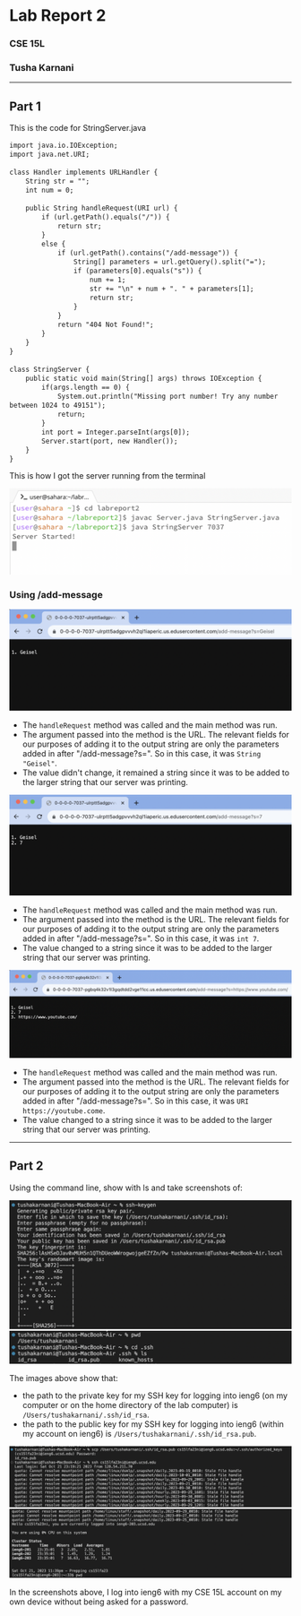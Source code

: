 # Lab Report 2
### CSE 15L 
### Tusha Karnani

---

## **Part 1**

This is the code for StringServer.java

```
import java.io.IOException;
import java.net.URI;

class Handler implements URLHandler {
    String str = ""; 
    int num = 0;

    public String handleRequest(URI url) {
        if (url.getPath().equals("/")) {
            return str;
        }
        else {
            if (url.getPath().contains("/add-message")) {
                String[] parameters = url.getQuery().split("=");
                if (parameters[0].equals("s")) {
                    num += 1;
                    str += "\n" + num + ". " + parameters[1];
                    return str;
                }
            }
            return "404 Not Found!";
        }
    }
}

class StringServer {
    public static void main(String[] args) throws IOException {
        if(args.length == 0) {
            System.out.println("Missing port number! Try any number between 1024 to 49151");
            return;
        }
        int port = Integer.parseInt(args[0]);
        Server.start(port, new Handler());
    }
}
```

This is how I got the server running from the terminal

![Image](startserver.png)

### Using /add-message

![Image](word.png)

- The `handleRequest` method was called and the main method was run.
- The argument passed into the method is the URL. The relevant fields for our purposes of adding it to the output string are only the parameters added in after "/add-message?s=". So in this case, it was `String "Geisel"`.
- The value didn't change, it remained a string since it was to be added to the larger string that our server was printing.

![Image](number.png)

- The `handleRequest` method was called and the main method was run.
- The argument passed into the method is the URL. The relevant fields for our purposes of adding it to the output string are only the parameters added in after "/add-message?s=". So in this case, it was `int 7`.
- The value changed to a string since it was to be added to the larger string that our server was printing.

![Image](URI.png)

- The `handleRequest` method was called and the main method was run.
- The argument passed into the method is the URL. The relevant fields for our purposes of adding it to the output string are only the parameters added in after "/add-message?s=". So in this case, it was `URI https://youtube.come`.
- The value changed to a string since it was to be added to the larger string that our server was printing.

---

## **Part 2**

Using the command line, show with ls and take screenshots of:

![Image](pathh.png)
![Image](path.png)

The images above show that:
- the path to the private key for my SSH key for logging into ieng6 (on my computer or on the home directory of the lab computer) is `/Users/tushakarnani/.ssh/id_rsa`.
- the path to the public key for my SSH key for logging into ieng6 (within my account on ieng6) is `/Users/tushakarnani/.ssh/id_rsa.pub`.

![Image](nopassword.png)
![Image](nop.png)

In the screenshots above, I log into ieng6 with my CSE 15L account on my own device without being asked for a password.
